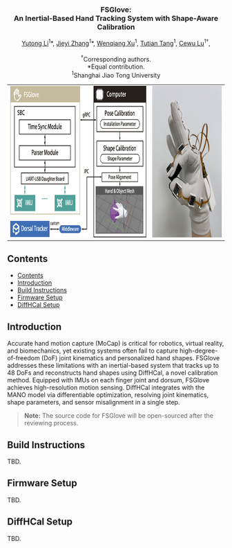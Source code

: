 <p align="center">
  <h3 align="center"><strong>FSGlove: <br>An Inertial-Based Hand Tracking System with Shape-Aware Calibration</br></strong></h3>
<p align="center">
    <a href="https://github.com/">Yutong Li</a><sup>1</sup><span class="note">*</span>,
    <a href="https://github.com/">Jieyi Zhang</a><sup>1</sup><span class="note">*</span>,
    <a href="https://github.com/">Wenqiang Xu</a><sup>1</sup>,
    <a href="https://github.com/">Tutian Tang</a><sup>1</sup>,
    <a href="https://github.com/">Cewu Lu</a><sup>1†</sup>,
    <br>
    <br>
    <sup>†</sup>Corresponding authors.
    <br>
    </sup><span class="note">*</span>Equal contribution.
    <br>
    <sup>1</sup>Shanghai Jiao Tong University
    <br>
</p>

<p align="center">
  <table>
    <tr>
      <td><img src="assets/imgs/hand_protocol.png" alt="Hand Protocol" style="display: inline-block;" height="350"></td>
      <td><img src="assets/imgs/hand_ok.png" alt="Hand OK" style="display: inline-block;" height="350"></td>
    </tr>
  </table>
</p>

## Contents

- [Contents](#contents)
- [Introduction](#introduction)
- [Build Instructions](#build-instructions)
- [Firmware Setup](#firmware-setup)
- [DiffHCal Setup](#diffhcal-setup)

## Introduction
Accurate hand motion capture (MoCap) is critical for robotics, virtual reality, and biomechanics, yet existing systems often fail to capture high-degree-of-freedom (DoF) joint kinematics and personalized hand shapes. FSGlove addresses these limitations with an inertial-based system that tracks up to 48 DoFs and reconstructs hand shapes using DiffHCal, a novel calibration method. Equipped with IMUs on each finger joint and dorsum, FSGlove achieves high-resolution motion sensing. DiffHCal integrates with the MANO model via differentiable optimization, resolving joint kinematics, shape parameters, and sensor misalignment in a single step.

> **Note:** The source code for FSGlove will be open-sourced after the reviewing process.

## Build Instructions

TBD.

## Firmware Setup

TBD.

## DiffHCal Setup

TBD.

